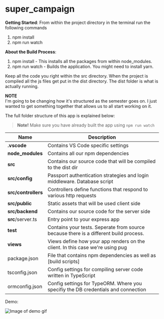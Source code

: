 # super_campaign
<b>Getting Started</b>:
From within the project directory in the terminal run the following commands
1) npm install 
2) npm run watch 
  
<b>About the Build Process</b>:<br>
1) npm install - This installs all the packages from within node_modules.
2) npm run watch - Builds the application. You might need to install yarn. 

Keep all the code you right within the src directory. When the project is compiled all the js files get put in the dist directory. The dist folder is what is actually running. 


<b>NOTE</b><br>
I'm going to be changing how it's structured as the semester goes on. I just wanted to get something together that allows us to all start working on it. 

The full folder structure of this app is explained below:

> **Note!** Make sure you have already built the app using `npm run watch`

| Name | Description |
| ------------------------ | --------------------------------------------------------------------------------------------- |
| **.vscode**              | Contains VS Code specific settings                                                            |
| **node_modules**         | Contains all our npm dependencies                                                             |
| **src**                  | Contains our source code that will be compiled to the dist dir                                |
| **src/config**           | Passport authentication strategies and login middleware. Database script                      |
| **src/controllers**      | Controllers define functions that respond to various http requests                            |
| **src/public**           | Static assets that will be used client side                                                   |
| **src/backend**		   | Contains our source code for the server side 												   |
| **src**/server.ts        | Entry point to your express app                                                               |
| **test**                 | Contains your tests. Seperate from source because there is a different build process.         |
| **views**                | Views define how your app renders on the client. In this case we're using pug                 |
| package.json             | File that contains npm dependencies as well as [build scripts]                                |
| tsconfig.json            | Config settings for compiling server code written in TypeScript                               |
| ormconfig.json 		   | Config settings for TypeORM. Where you specifiy the DB credentials and connection			   |


Demo:

![Image of demo gif](https://github.com/taejoonn/super-campaign/blob/master/public/images/super-campain-demo.gif)